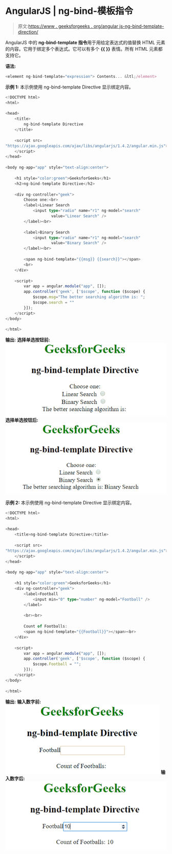 # AngularJS | ng-bind-模板指令

> 原文:[https://www . geeksforgeeks . org/angular js-ng-bind-template-direction/](https://www.geeksforgeeks.org/angularjs-ng-bind-template-directive/)

AngularJS 中的 **ng-bind-template 指令**用于用给定表达式的值替换 HTML 元素的内容。它用于绑定多个表达式。它可以有多个 **{{ }}** 表情。所有 HTML 元素都支持它。

**语法:**

```ts
<element ng-bind-template="expression"> Contents... &ltl;/element>
```

**示例 1:** 本示例使用 ng-bind-template Directive 显示绑定内容。

```ts
<!DOCTYPE html>
<html>

<head>
    <title>
        ng-bind-template Directive
    </title>

    <script src=
"https://ajax.googleapis.com/ajax/libs/angularjs/1.4.2/angular.min.js">
    </script>
</head>

<body ng-app="app" style="text-align:center">

    <h1 style="color:green">GeeksforGeeks</h1>
    <h2>ng-bind-template Directive</h2>

    <div ng-controller="geek">
        Choose one:<br>
        <label>Linear Search 
            <input type="radio" name="r1" ng-model="search"
                    value="Linear Search" /> 
        </label><br>

        <label>Binary Search 
            <input type="radio" name="r1" ng-model="search"
                    value="Binary Search" />
        </label><br>

        <span ng-bind-template="{{msg}} {{search}}"></span>
        <br>
    </div>

    <script>
        var app = angular.module("app", []);
        app.controller('geek', ['$scope', function ($scope) {
            $scope.msg="The better searching algorithm is: ";
            $scope.search = ""
        }]);
    </script>
</body>

</html>                    
```

**输出:**
**选择单选按钮前:**
![ngbindtemplate](img/7e910473b1b90f5646cfa43b29b736e9.png)
**选择单选按钮后:**
![ngbindtemplate](img/006966274b012f1a771c255a76dce276.png)

**示例 2:** 本示例使用 ng-bind-template Directive 显示绑定内容。

```ts
<!DOCTYPE html>
<html>

<head>
    <title>ng-bind-template Directive</title>

    <script src=
"https://ajax.googleapis.com/ajax/libs/angularjs/1.4.2/angular.min.js">
    </script>
</head>

<body ng-app="app" style="text-align:center">

    <h1 style="color:green">GeeksforGeeks</h1>
    <div ng-controller="geek">
        <label>Football
            <input min="0" type="number" ng-model="Football" />
        </label>

        <br><br>

        Count of Footballs: 
        <span ng-bind-template="{{Football}}"></span><br>
    </div>

    <script>
        var app = angular.module("app", []);
        app.controller('geek', ['$scope', function ($scope) {
            $scope.Football = "";
        }]);
    </script>
</body>

</html>                            
```

**输出:**
**输入数字前:**
![ngbindtemplate](img/f0dcc7013289d396170e3ddede56af51.png)
**输入数字后:**
![ngbindtemplate](img/e1b08d7b15e0985aacf3340cf5784827.png)
